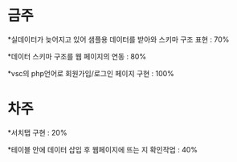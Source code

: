 # 금주
*실데이터가 늦어지고 있어 샘플용 데이터를 받아와 스키마 구조 표현 : 70%

*데이터 스키마 구조를 웹 페이지의 연동 : 80%

*vsc의 php언어로 회원가입/로그인 페이지 구현 : 100%



# 차주
*서치탭 구현 : 20%

*테이블 안에 데이터 삽입 후 웹페이지에 뜨는 지 확인작업 : 40%
